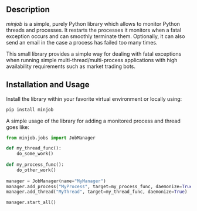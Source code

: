 ## Description

*minjob* is a simple, purely Python library which allows to monitor Python threads and processes. It restarts the processes it monitors when a 
fatal exception occurs and can smoothly terminate them. Optionally, it can also send an email in the case a process has failed too many times.

This small library provides a simple way for dealing with fatal exceptions when running simple multi-thread/multi-process applications 
with high availability requirements such as market trading bots.

## Installation and Usage

Install the library within your favorite virtual environment or locally using:

```bash
pip install minjob
```

A simple usage of the library for adding a monitored process and
thread goes like:

```python
from minjob.jobs import JobManager

def my_thread_func():
    do_some_work()
    
def my_process_func():
    do_other_work()
    
manager = JobManager(name="MyManager")
manager.add_process("MyProcess", target=my_process_func, daemonize=True)
manager.add_thread("MyThread", target=my_thread_func, daemonize=True)

manager.start_all()
```